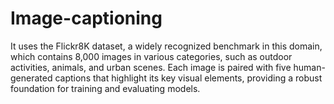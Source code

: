 # Image-captioning
 It uses the Flickr8K dataset, a widely recognized benchmark in this domain, which contains 8,000 images in various categories, such as outdoor activities, animals, and urban scenes. Each image is paired with five human-generated captions that highlight its key visual elements, providing a robust foundation for training and evaluating models.
